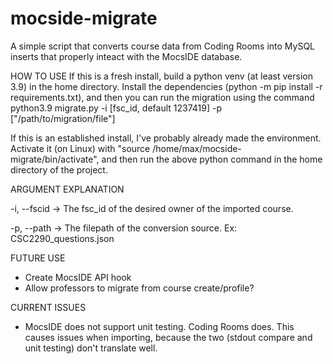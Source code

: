 # mocside-migrate

A simple script that converts course data from Coding Rooms into MySQL inserts
that properly inteact with the MocsIDE database.

HOW TO USE
If this is a fresh install, build a python venv (at least version 3.9) in the
home directory. Install the dependencies (python -m pip install -r requirements.txt),
and then you can run the migration using the command
  python3.9 migrate.py -i [fsc_id, default 1237419] -p ["/path/to/migration/file"]

If this is an established install, I've probably already made the environment.
Activate it (on Linux) with "source /home/max/mocside-migrate/bin/activate",
and then run the above python command in the home directory of the project.

ARGUMENT EXPLANATION


  -i, --fscid -> The fsc_id of the desired owner of the imported course.


  -p, --path  -> The filepath of the conversion source. Ex: CSC2290_questions.json

FUTURE USE
  * Create MocsIDE API hook
  * Allow professors to migrate from course create/profile?

CURRENT ISSUES
  * MocsIDE does not support unit testing. Coding Rooms does. This causes issues
  when importing, because the two (stdout compare and unit testing) don't translate well.
